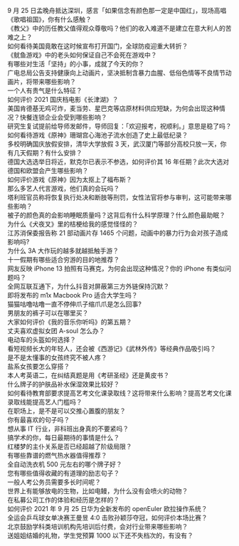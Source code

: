 9 月 25 日孟晚舟抵达深圳，感言「如果信念有颜色那一定是中国红」，现场高唱《歌唱祖国》，你有什么感触？  
《教父》中的历任教父值得观众尊敬吗？他们的收入难道不是建立在意大利人的苦难之上？  
如何看待美国竟敢在这时候宣布打开国门，全球防疫迎重大转折？  
《鱿鱼游戏》中的老头如何保证自己不会死在游戏中？  
有哪些对生活「坚持」的小事，成就了今天的你？  
广电总局公告支持健康向上动画片，坚决抵制含暴力血腥、低俗色情等不良情节动画片，将带来哪些影响？  
一个人有贵气是什么特征？  
如何评价 2021 国庆档电影《长津湖》？  
美国肯德基无鸡可炸，麦当劳、星巴克等店原材料供应短缺，为何会出现这种情况？快餐连锁企业会受到哪些影响？  
研究生复试提前给导师发邮件，导师回复：「欢迎报考，祝顺利。」意思是稳了吗？  
如何看待游戏《原神》珊瑚宫心海池子流水创造了史上最低纪录？  
多校明确国庆放假安排，清华大学放假 3 天，武汉厦门等部分高校只放一天，你有几天假期？有什么安排？  
德国大选选举日将近，默克尔已表示不参选，如何评价其 16 年任期？此次大选对德国和欧盟会产生哪些影响？  
如何评价游戏《原神》因为太抠上了福布斯？  
那么多艺人代言游戏，他们真的会玩吗？  
塔利班官员称将恢复执行处决和断肢等刑罚，女性法官将参与审判，这可能带来哪些影响？  
被子的颜色真的会影响睡眠质量吗？这背后有什么科学原理？什么颜色最助眠？  
为什么《犬夜叉》里的桔梗给我的感觉怪怪的？  
江苏消保委报告称 21 部动画片存 1465 个问题，动画中的暴力行为会对孩子造成影响吗?  
为什么 3A 大作玩的越多就越抵触手游？  
十一假期有哪些适合穷游的目的地推荐？  
网友反映 iPhone 13 拍照有马赛克，为何会出现这种情况？你的 iPhone 有类似问题吗？  
全网互联互通下，为什么抖音对屏蔽第三方外链保持沉默？  
即将发布的 m1x Macbook Pro 适合大学生吗？  
猫猫咕噜咕噜一直不停伸爪子缩爪爪是怎么回事?  
男朋友的裤子可以在哪里买？  
大家如何评价《我的音乐你听吗》的第五期？  
丈夫喜欢虚拟女团 A-soul 怎么办？  
电动车的头盔如何选择？  
看短视频长大的年轻人，还会被《西游记》《武林外传》等经典作品吸引吗？  
是不是太懂事的女孩终究不被人疼？  
盐系女孩要怎么穿搭？  
本人考英语二，在纠结真题是用《考研圣经》还是黄皮书？  
什么牌子的护肤品补水保湿效果比较好？  
如何看待教育部要求提高艺考文化课录取线？这将带来什么影响？提高艺考文化课录取线能提高艺人门槛吗？  
在职场上，是不是可以交推心置腹的朋友？  
你有最喜欢的句子吗？  
想从事 IT 行业，非科班出身真的不要紧吗？  
搞学术的你，每日最期待的事情是什么？  
红楼梦的主仆关系是否已经超越了阶级局限？  
有哪些靠谱的燃气热水器值得推荐？  
全自动洗衣机 500 元左右的哪个牌子好？  
您有哪些值得收藏的有道理的励志句子？  
一般人考公务员需要多长时间呢？  
世界上有能够放电的生物，比如电鳗，为什么没有会喷火的动物？  
在私募公司工作的体验和经历是怎样的？  
如何评价 2021 年 9 月 25 日华为全新发布的 openEuler 欧拉操作系统？  
全运会乒乓球女单决赛王曼昱 4:0 击败孙颖莎夺冠，如何评价本场比赛？  
北京鼓励学科类培训机构先培训后付费，会对行业带来哪些影响？  
送姐姐结婚的礼物，学生党预算 1000 以下还不失档次的，有没有？  
